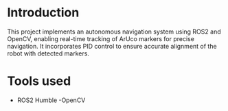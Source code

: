 # Introduction
This project implements an autonomous navigation system using ROS2 and OpenCV, enabling real-time tracking of ArUco markers for precise navigation. It incorporates PID control to ensure accurate alignment of the robot with detected markers.
# Tools used
 - ROS2 Humble
 -OpenCV
 
